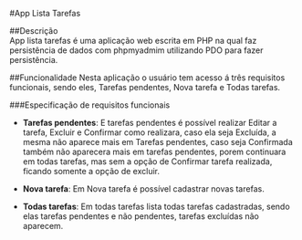 #App Lista Tarefas ##Descrição  App lista tarefas é uma aplicação web escrita em PHP na qual faz persistência de dados com phpmyadmim utilizando PDO para fazer persistência.    ##Funcionalidade Nesta aplicação o usuário tem acesso á três requisitos funcionais, sendo eles, Tarefas pendentes, Nova tarefa e Todas tarefas.###Especificação de requisitos funcionais  * **Tarefas pendentes**: E tarefas pendentes é possível realizar Editar a tarefa, Excluir e Confirmar como realizara, caso ela seja Excluída, a mesma não aparece mais em Tarefas pendentes, caso seja Confirmada também não aparecera mais em tarefas pendentes, porem continuara em todas tarefas, mas sem a opção de Confirmar tarefa realizada, ficando somente a opção de excluir.    * **Nova tarefa**: Em Nova tarefa é possível cadastrar novas tarefas.  * **Todas tarefas**:  Em todas tarefas lista todas tarefas cadastradas, sendo elas tarefas pendentes e não pendentes, tarefas excluídas não aparecem.  